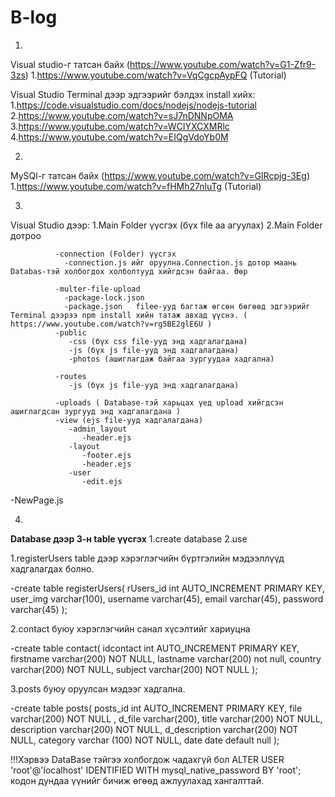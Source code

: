 # B-log


1.
Visual studio-г татсан байх (https://www.youtube.com/watch?v=G1-Zfr9-3zs)
1.https://www.youtube.com/watch?v=VqCgcpAypFQ        (Tutorial)



Visual Studio Terminal дээр эдгээрийг бэлдэх install хийх:
1.https://code.visualstudio.com/docs/nodejs/nodejs-tutorial
2.https://www.youtube.com/watch?v=sJ7nDNNpOMA
3.https://www.youtube.com/watch?v=WCIYXCXMRlc
4.https://www.youtube.com/watch?v=EIQgVdoYb0M



2.
MySQl-г татсан байх (https://www.youtube.com/watch?v=GIRcpjg-3Eg)
1.https://www.youtube.com/watch?v=fHMh27nluTg         (Tutorial)






3.
Visual Studio дээр:
1.Main Folder үүсгэх (бүх file aa агуулах)
2.Main Folder дотроо 

               
              -connection (Folder) үүсгэх
                -connection.js ийг оруулна.Connection.js дотор маань Databas-тэй холбогдох холболтууд хийгдсэн байгаа. Өөр
                
              -multer-file-upload  
                -package-lock.json
                -package.json   fileе-ууд багтаж өгсөн бөгөөд эдгээрийг Terminal дээрээ npm install хийн татаж авхад үүснэ. ( https://www.youtube.com/watch?v=rg5BE2glE6U )
              -public
                 -css (бүх css file-ууд энд хадгалагдана)
                 -js (бүх js file-ууд энд хадгалагдана)
                 -photos (ашиглагдаж байгаа зургуудаа хадгална)
                 
              -routes
                 -js (бүх js file-ууд энд хадгалагдана)
        
              -uploads ( Database-тэй харьцах үед upload хийгдсэн ашиглагдсан зургууд энд хадгалагдана )
              -view (ejs file-ууд хадгалагдана)
                 -admin_layout
                    -header.ejs
                 -layout
                    -footer.ejs
                    -header.ejs
                 -user
                    -edit.ejs
                 
   -NewPage.js





4.
**Database дээр 3-н table үүсгэх**
1.create database 
2.use 



1.registerUsers table дээр хэрэглэгчийн бүртгэлийн мэдээллүүд хадгалагдах болно.

  -create table registerUsers(
rUsers_id int AUTO_INCREMENT PRIMARY KEY,
user_img varchar(100),
username varchar(45),
email varchar(45),
password varchar(45)
);


2.contact буюу хэрэглэгчийн санал хүсэлтийг хариуцна

  -create table contact(
idcontact int AUTO_INCREMENT PRIMARY KEY,
firstname varchar(200) NOT NULL,
lastname varchar(200) not null,
country varchar(200) NOT NULL,
subject varchar(200) NOT NULL
);


3.posts буюу оруулсан мэдээг хадгална.

-create table posts(
posts_id int AUTO_INCREMENT PRIMARY KEY,
file varchar(200) NOT NULL ,
d_file varchar(200),
title varchar(200) NOT NULL,
description varchar(200) NOT NULL,
d_description varchar(200) NOT NULL,
category varchar (100) NOT NULL,
date  date default null
);
  



!!!Хэрвээ DataBase тэйгээ холбогдож чадахгүй бол ALTER USER 'root'@'localhost' IDENTIFIED WITH mysql_native_password BY 'root';  кодон дундаа үүнийг бичиж өгөөд ажлуулахад хангалттай.
